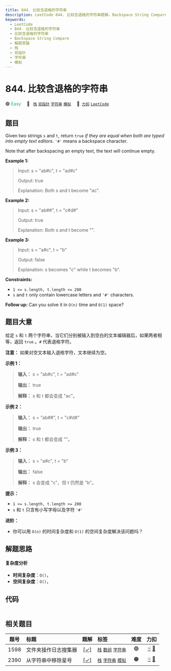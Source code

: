 ```yaml
---
title: 844. 比较含退格的字符串
description: LeetCode 844. 比较含退格的字符串题解，Backspace String Compare，包含解题思路、复杂度分析以及完整的 JavaScript 代码实现。
keywords:
  - LeetCode
  - 844. 比较含退格的字符串
  - 比较含退格的字符串
  - Backspace String Compare
  - 解题思路
  - 栈
  - 双指针
  - 字符串
  - 模拟
---
```


# 844. 比较含退格的字符串

🟢 <font color=#15bd66>Easy</font>&emsp; 🔖&ensp; [`栈`](/tag/stack.md) [`双指针`](/tag/two-pointers.md) [`字符串`](/tag/string.md) [`模拟`](/tag/simulation.md)&emsp; 🔗&ensp;[`力扣`](https://leetcode.cn/problems/backspace-string-compare) [`LeetCode`](https://leetcode.com/problems/backspace-string-compare)

## 题目

Given two strings `s` and `t`, return `true` _if they are equal when both are
typed into empty text editors_. `'#'` means a backspace character.

Note that after backspacing an empty text, the text will continue empty.



**Example 1:**

> Input: s = "ab#c", t = "ad#c"
> 
> Output: true
> 
> Explanation: Both s and t become "ac".

**Example 2:**

> Input: s = "ab##", t = "c#d#"
> 
> Output: true
> 
> Explanation: Both s and t become "".

**Example 3:**

> Input: s = "a#c", t = "b"
> 
> Output: false
> 
> Explanation: s becomes "c" while t becomes "b".

**Constraints:**

  * `1 <= s.length, t.length <= 200`
  * `s` and `t` only contain lowercase letters and `'#'` characters.



**Follow up:** Can you solve it in `O(n)` time and `O(1)` space?


## 题目大意

给定 `s` 和 `t` 两个字符串，当它们分别被输入到空白的文本编辑器后，如果两者相等，返回 `true` 。`#` 代表退格字符。

**注意：** 如果对空文本输入退格字符，文本继续为空。



**示例 1：**

> 
> 
> 
> 
> 
> **输入：** s = "ab#c", t = "ad#c"
> 
> **输出：** true
> 
> **解释：** s 和 t 都会变成 "ac"。
> 
> 

**示例 2：**

> 
> 
> 
> 
> 
> **输入：** s = "ab##", t = "c#d#"
> 
> **输出：** true
> 
> **解释：** s 和 t 都会变成 ""。
> 
> 

**示例 3：**

> 
> 
> 
> 
> 
> **输入：** s = "a#c", t = "b"
> 
> **输出：** false
> 
> **解释：** s 会变成 "c"，但 t 仍然是 "b"。



**提示：**

  * `1 <= s.length, t.length <= 200`
  * `s` 和 `t` 只含有小写字母以及字符 `'#'`



**进阶：**

  * 你可以用 `O(n)` 的时间复杂度和 `O(1)` 的空间复杂度解决该问题吗？


## 解题思路

#### 复杂度分析

- **时间复杂度**：`O()`，
- **空间复杂度**：`O()`，

## 代码

```javascript

```

## 相关题目

<!-- prettier-ignore -->
| 题号 | 标题 | 题解 | 标签 | 难度 | 力扣 |
| :------: | :------ | :------: | :------ | :------: | :------: |
| 1598 | 文件夹操作日志搜集器 | [[✓]](/problem/1598.md) |  [`栈`](/tag/stack.md) [`数组`](/tag/array.md) [`字符串`](/tag/string.md) | 🟢 | [🀄️](https://leetcode.cn/problems/crawler-log-folder) [🔗](https://leetcode.com/problems/crawler-log-folder) |
| 2390 | 从字符串中移除星号 | [[✓]](/problem/2390.md) |  [`栈`](/tag/stack.md) [`字符串`](/tag/string.md) [`模拟`](/tag/simulation.md) | 🟠 | [🀄️](https://leetcode.cn/problems/removing-stars-from-a-string) [🔗](https://leetcode.com/problems/removing-stars-from-a-string) |
